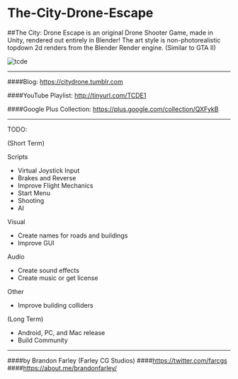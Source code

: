 # The-City-Drone-Escape


##The City: Drone Escape is an original Drone Shooter Game, made in Unity, rendered out entirely in Blender! The art style is non-photorealistic topdown 2d renders from the Blender Render engine. (Similar to GTA II)

![tcde](https://cloud.githubusercontent.com/assets/5951330/20052209/cfb069b6-a487-11e6-8c78-812e336d2e19.png)

----------------------

####Blog: https://citydrone.tumblr.com

####YouTube Playlist: http://tinyurl.com/TCDE1

####Google Plus Collection: https://plus.google.com/collection/QXFykB

----------------------
TODO:

(Short Term) 

Scripts
- Virtual Joystick Input
- Brakes and Reverse
- Improve Flight Mechanics
- Start Menu
- Shooting
- AI

Visual
- Create names for roads and buildings
- Improve GUI

Audio
- Create sound effects
- Create music or get license

Other
- Improve building colliders  


(Long Term)

- Android, PC, and Mac release
- Build Community


----------------------
####by Brandon Farley (Farley CG Studios) 
####https://twitter.com/farcgs
####https://about.me/brandonfarley/
